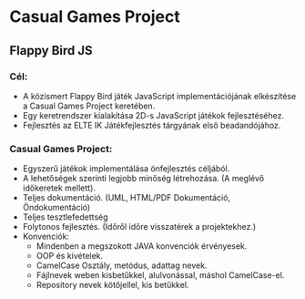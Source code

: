 # Casual Games Project

## Flappy Bird JS

### Cél:
 * A közismert Flappy Bird játék JavaScript implementációjának elkészítése a Casual Games Project keretében.
 * Egy keretrendszer kialakítása 2D-s JavaScript játékok fejlesztéséhez.
 * Fejlesztés az ELTE IK Játékfejlesztés tárgyának első beadandójához.

### Casual Games Project:
 * Egyszerű játékok implementálása önfejlesztés céljából.
 * A lehetőségek szerinti legjobb minőség létrehozása. (A meglévő időkeretek mellett).
 * Teljes dokumentáció. (UML, HTML/PDF Dokumentáció, Öndokumentáció)
 * Teljes tesztlefedettség
 * Folytonos fejlesztés. (Időről időre visszatérek a projektekhez.)
 * Konvenciók:
    * Mindenben a megszokott JAVA konvenciók érvényesek.
    * OOP és kivételek.
    * CamelCase Osztály, metódus, adattag nevek.
    * Fájlnevek weben kisbetűkkel, alulvonással, máshol CamelCase-el.
    * Repository nevek kötőjellel, kis betűkkel.
